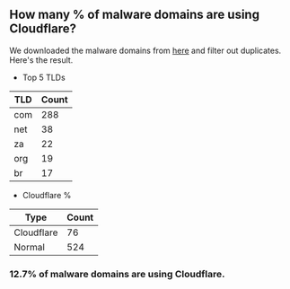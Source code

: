 ## How many % of malware domains are using Cloudflare?


We downloaded the malware domains from [here](https://urlhaus.abuse.ch) and filter out duplicates.
Here's the result.


[//]: # (start replacement)


- Top 5 TLDs

| TLD | Count |
| --- | --- |
| com | 288 |
| net | 38 |
| za | 22 |
| org | 19 |
| br | 17 |


- Cloudflare %

| Type | Count |
| --- | --- |
| Cloudflare | 76 |
| Normal | 524 |


### 12.7% of malware domains are using Cloudflare.